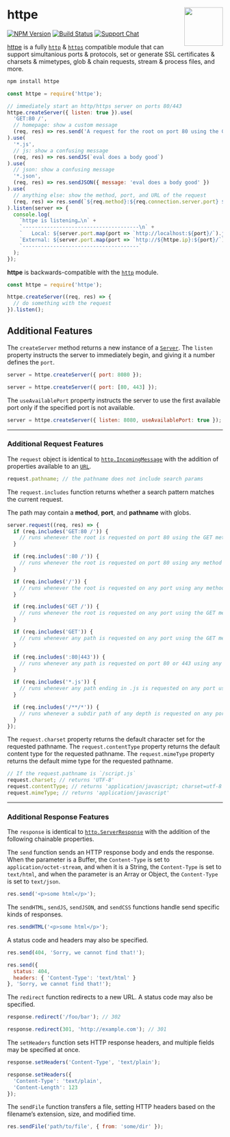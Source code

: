 # httpe [<img src="https://jonneal.dev/node-logo.svg" alt="" width="90" height="90" align="right">][httpe]

[![NPM Version][npm-img]][npm-url]
[![Build Status][cli-img]][cli-url]
[![Support Chat][git-img]][git-url]

[httpe] is a fully [`http`] & [`https`] compatible module that can support
simultanious ports & protocols, set or generate SSL certificates & charsets &
mimetypes, glob & chain requests, stream & process files, and more.

```bash
npm install httpe
```

```js
const httpe = require('httpe');

// immediately start an http/https server on ports 80/443
httpe.createServer({ listen: true }).use(
  'GET:80 /',
  // homepage: show a custom message
  (req, res) => res.send('A request for the root on port 80 using the GET method')
).use(
  '*.js',
  // js: show a confusing message
  (req, res) => res.sendJS(`eval does a body good`)
).use(
  // json: show a confusing message
  '*.json',
  (req, res) => res.sendJSON({ message: 'eval does a body good' })
).use(
  // anything else: show the method, port, and URL of the request
  (req, res) => res.send(`${req.method}:${req.connection.server.port} ${req.pathname}`)
).listen(server => {
  console.log(
    `httpe is listening…\n` +
    `--------------------------------------\n` +
    `   Local: ${server.port.map(port => `http://localhost:${port}/`).join('\n          ')}\n` +
    `External: ${server.port.map(port => `http://${httpe.ip}:${port}/`).join('\n          ')}\n` +
    `--------------------------------------`
  );
});
```

**httpe** is backwards-compatible with the [`http`] module.

```js
const httpe = require('httpe');

httpe.createServer((req, res) => {
  // do something with the request
}).listen();
```

## Additional Features

The `createServer` method returns a new instance of a [`Server`](#httpe.Server).
The `listen` property instructs the server to immediately begin, and giving it
a number defines the `port`.

```js
server = httpe.createServer({ port: 8080 });
```

```js
server = httpe.createServer({ port: [80, 443] });
```

The `useAvailablePort` property instructs the server to use the first available
port only if the specified port is not available.

```js
server = httpe.createServer({ listen: 8080, useAvailablePort: true });
```

---

### Additional Request Features

The `request` object is identical to
[`http.IncomingMessage`](https://nodejs.org/api/http.html#http_class_http_incomingmessage) with the addition of properties
available to an [`URL`](https://nodejs.org/api/url.html#url_class_url).

```js
request.pathname; // the pathname does not include search params
```

The `request.includes` function returns whether a search pattern matches the
current request.

The path may contain a **method**, **port**, and **pathname** with globs.

```js
server.request((req, res) => {
  if (req.includes('GET:80 /')) {
    // runs whenever the root is requested on port 80 using the GET method
  }

  if (req.includes(':80 /')) {
    // runs whenever the root is requested on port 80 using any method
  }

  if (req.includes('/')) {
    // runs whenever the root is requested on any port using any method
  }

  if (req.includes('GET /')) {
    // runs whenever the root is requested on any port using the GET method
  }

  if (req.includes('GET')) {
    // runs whenever any path is requested on any port using the GET method
  }

  if (req.includes(':80|443')) {
    // runs whenever any path is requested on port 80 or 443 using any method
  }

  if (req.includes('*.js')) {
    // runs whenever any path ending in .js is requested on any port using any method
  }

  if (req.includes('/**/*')) {
    // runs whenever a subdir path of any depth is requested on any port using any method
  }
});
```

The `request.charset` property returns the default character set for the
requested pathname. The `request.contentType` property returns the default
content type for the requested pathname. The `request.mimeType` property
returns the default mime type for the requested pathname.

```js
// If the request.pathname is `/script.js`
request.charset; // returns 'UTF-8'
request.contentType; // returns 'application/javascript; charset=utf-8'
request.mimeType; // returns 'application/javascript'
```

---

### Additional Response Features

The `response` is identical to
[`http.ServerResponse`](https://nodejs.org/api/http.html#http_class_http_serverresponse)
with the addition of the following chainable properties.

The `send` function sends an HTTP response body and ends the response. When the
parameter is a Buffer, the `Content-Type` is set to `application/octet-stream`, and when it is a String, the `Content-Type` is set to `text/html`, and when the parameter is an Array or Object, the `Content-Type` is set to `text/json`.

```js
res.send('<p>some html</p>');
```

The `sendHTML`, `sendJS`, `sendJSON`, and `sendCSS` functions handle send
specific kinds of responses.

```js
res.sendHTML('<p>some html</p>');
```

A status code and headers may also be specified.

```js
res.send(404, 'Sorry, we cannot find that!');

res.send({
  status: 404,
  headers: { 'Content-Type': 'text/html' }
}, 'Sorry, we cannot find that!');
```

The `redirect` function redirects to a new URL. A status code may also be
specified.

```js
response.redirect('/foo/bar'); // 302

response.redirect(301, 'http://example.com'); // 301
```

The `setHeaders` function sets HTTP response headers, and multiple fields may
be specified at once.

```js
response.setHeaders('Content-Type', 'text/plain');

response.setHeaders({
  'Content-Type': 'text/plain',
  'Content-Length': 123
});
```

The `sendFile` function transfers a file, setting HTTP headers based on the
filename’s extension, size, and modified time.

```js
res.sendFile('path/to/file', { from: 'some/dir' });
```

[cli-img]: https://img.shields.io/travis/jonathantneal/httpe.svg
[cli-url]: https://travis-ci.org/jonathantneal/httpe
[git-img]: https://img.shields.io/badge/support-chat-blue.svg
[git-url]: https://gitter.im/postcss/postcss
[npm-img]: https://img.shields.io/npm/v/httpe.svg
[npm-url]: https://www.npmjs.com/package/httpe

[`http`]: https://nodejs.org/api/http.html
[`https`]: https://nodejs.org/api/https.html
[httpe]: https://github.com/jonathantneal/httpe
